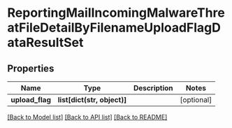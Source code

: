 # ReportingMailIncomingMalwareThreatFileDetailByFilenameUploadFlagDataResultSet

## Properties
Name | Type | Description | Notes
------------ | ------------- | ------------- | -------------
**upload_flag** | **list[dict(str, object)]** |  | [optional] 

[[Back to Model list]](../README.md#documentation-for-models) [[Back to API list]](../README.md#documentation-for-api-endpoints) [[Back to README]](../README.md)

